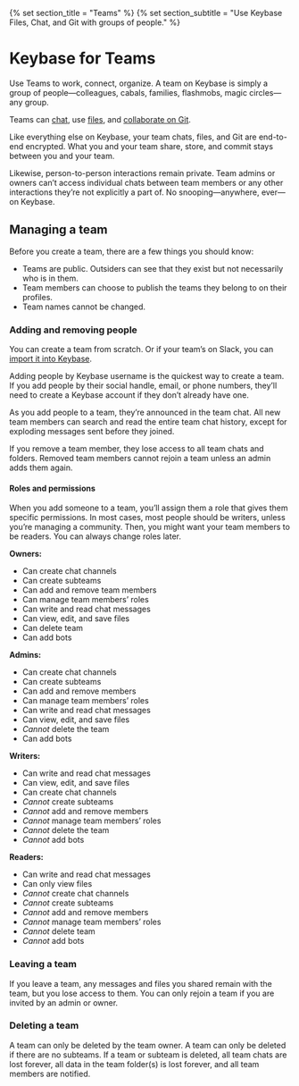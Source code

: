 {% set section_title = "Teams" %}
{% set section_subtitle = "Use Keybase Files, Chat, and Git with groups of people." %}

# Keybase for Teams
Use Teams to work, connect, organize. A team on Keybase is simply a group of people—colleagues, cabals, families, flashmobs, magic circles—any group.

Teams can [chat](/chat), use [files](/files), and [collaborate on Git](/Git).

Like everything else on Keybase, your team chats, files, and Git are end-to-end encrypted. What you and your team share, store, and commit stays between you and your team. 

Likewise, person-to-person interactions remain private. Team admins or owners can’t access individual chats between team members or any other interactions they’re not explicitly a part of. No snooping—anywhere, ever—on Keybase.

## Managing a team
Before you create a team, there are a few things you should know:
* Teams are public. Outsiders can see that they exist but not necessarily who is in them.
* Team members can choose to publish the teams they belong to on their profiles.
* Team names cannot be changed.

### Adding and removing people
You can create a team from scratch. Or if your team’s on Slack, you can [import it into Keybase](https://keybase.io/slack-importer/).

Adding people by Keybase username is the quickest way to create a team. If you add people by their social handle, email, or phone numbers, they’ll need to create a Keybase account if they don’t already have one. 

As you add people to a team, they’re announced in the team chat. All new team members can search and read the entire team chat history, except for exploding messages sent before they joined.

If you remove a team member, they lose access to all team chats and folders. Removed team members cannot rejoin a team unless an admin adds them again.

#### Roles and permissions
When you add someone to a team, you’ll assign them a role that gives them specific permissions. In most cases, most people should be writers, unless you’re managing a community. Then, you might want your team members to be readers. You can always change roles later.

**Owners:**
* Can create chat channels
* Can create subteams
* Can add and remove team members
* Can manage team members’ roles
* Can write and read chat messages 
* Can view, edit, and save files
* Can delete team
* Can add bots

**Admins:**
* Can create chat channels
* Can create subteams
* Can add and remove members
* Can manage team members’ roles
* Can write and read chat messages
* Can view, edit, and save files
* *Cannot* delete the team
* Can add bots

**Writers:**
* Can write and read chat messages
* Can view, edit, and save files
* Can create chat channels
* *Cannot* create subteams
* *Cannot* add and remove members
* *Cannot* manage team members’ roles
* *Cannot* delete the team
* *Cannot* add bots

**Readers:**
* Can write and read chat messages
* Can only view files
* *Cannot* create chat channels
* *Cannot* create subteams
* *Cannot* add and remove members
* *Cannot* manage team members’ roles
* *Cannot* delete team
* *Cannot* add bots

### Leaving a team
If you leave a team, any messages and files you shared remain with the team, but you lose access to them. You can only rejoin a team if you are invited by an admin or owner.

### Deleting a team
A team can only be deleted by the team owner. A team can only be deleted if there are no subteams. If a team or subteam is deleted, all team chats are lost forever, all data in the team folder(s) is lost forever, and all team members are notified.